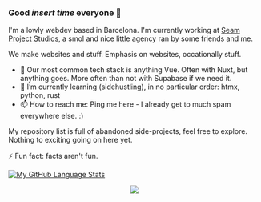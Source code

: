 ### Good *insert time* everyone 👋

I'm a lowly webdev based in Barcelona. 
I'm currently working at [Seam Project Studios](https://github.com/seam-project-studios), a smol and nice little agency ran by some friends and me. 

We make websites and stuff. Emphasis on websites, occationally stuff.

- 💾 Our most common tech stack is anything Vue. Often with Nuxt, but anything goes. More often than not with Supabase if we need it.
- 🌱 I’m currently learning (sidehustling), in no particular order: htmx, python, rust
- 📫 How to reach me: Ping me here - I already get to much spam everywhere else. :) 

My repository list is full of abandoned side-projects, feel free to explore. Nothing to exciting going on here yet.

⚡ Fun fact: facts aren't fun.


  [![My GitHub Language Stats](https://github-readme-stats.vercel.app/api/top-langs/?username=christ-offer&langs_count=5&theme=tokyonight)]()
<p align="center">
  <img src="https://github-readme-stats.vercel.app/api/top-langs/?username=christ-offer&langs_count=5&theme=gruvbox-light.svg" />
</p>

<!--
**christ-offer/christ-offer** is a ✨ _special_ ✨ repository because its `README.md` (this file) appears on your GitHub profile.

Here are some ideas to get you started:

- 🔭 I’m currently working on ...
- 🌱 I’m currently learning ...
- 👯 I’m looking to collaborate on ...
- 🤔 I’m looking for help with ...
- 💬 Ask me about ...
- 📫 How to reach me: ...
- 😄 Pronouns: ...
- ⚡ Fun fact: ...
-->
